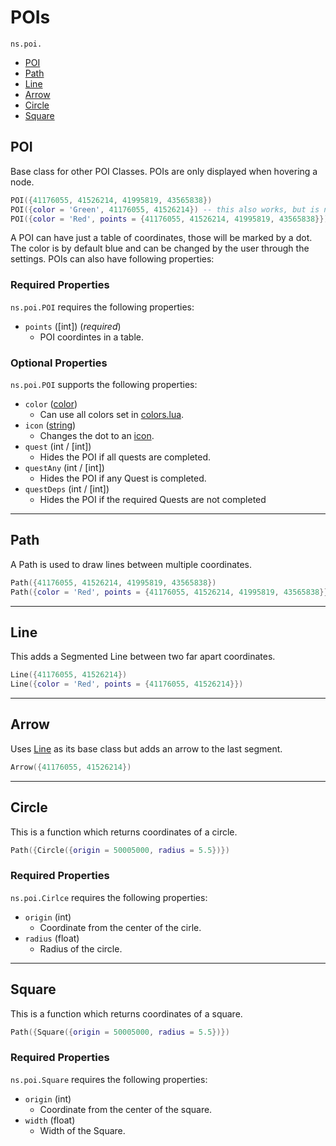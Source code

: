 # POIs <!-- omit from toc -->

`ns.poi.`

- [POI](#poi)
- [Path](#path)
- [Line](#line)
- [Arrow](#arrow)
- [Circle](#circle)
- [Square](#square)

## POI

Base class for other POI Classes.
POIs are only displayed when hovering a node.

```lua
POI({41176055, 41526214, 41995819, 43565838})
POI({color = 'Green', 41176055, 41526214}) -- this also works, but is not recommended
POI({color = 'Red', points = {41176055, 41526214, 41995819, 43565838}})
```

A POI can have just a table of coordinates, those will be marked by a dot. The color is by default blue and can be changed by the user through the settings.
POIs can also have following properties:

### Required Properties <!-- omit from toc -->

`ns.poi.POI` requires the following properties:

- `points` ([int]) (*required*)
  - POI coordintes in a table.

### Optional Properties <!-- omit from toc -->

`ns.poi.POI` supports the following properties:

- `color` ([color](colors.html))
  - Can use all colors set in [colors.lua](colors.html).
- `icon` ([string](icons.html))
  - Changes the dot to an [icon](icons.html).
- `quest` (int / [int])
  - Hides the POI if all quests are completed.
- `questAny` (int / [int])
  - Hides the POI if any Quest is completed.
- `questDeps` (int / [int])
  - Hides the POI if the required Quests are not completed

<!--
---

## Glow
Only used internally for hover and focus effects.

```lua
Glow()
``` -->

---

## Path

A Path is used to draw lines between multiple coordinates.

```lua
Path({41176055, 41526214, 41995819, 43565838})
Path({color = 'Red', points = {41176055, 41526214, 41995819, 43565838}})
```

---

## Line

This adds a Segmented Line between two far apart coordinates.

```lua
Line({41176055, 41526214})
Line({color = 'Red', points = {41176055, 41526214}})
```

---

## Arrow

Uses [Line](#line) as its base class but adds an arrow to the last segment.

```lua
Arrow({41176055, 41526214})
```

---

## Circle

This is a function which returns coordinates of a circle.

```lua
Path({Circle({origin = 50005000, radius = 5.5})})
```

### Required Properties <!-- omit from toc -->

`ns.poi.Cirlce` requires the following properties:

- `origin` (int)
  - Coordinate from the center of the cirle.
- `radius` (float)
  - Radius of the circle.

---

## Square

This is a function which returns coordinates of a square.

```lua
Path({Square({origin = 50005000, radius = 5.5})})
```

### Required Properties <!-- omit from toc -->

`ns.poi.Square` requires the following properties:

- `origin` (int)
  - Coordinate from the center of the square.
- `width` (float)
  - Width of the Square.
